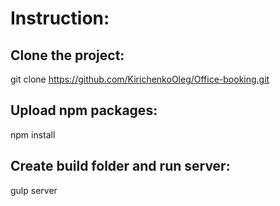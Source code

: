 # Instruction:

## Clone the project:

git clone https://github.com/KirichenkoOleg/Office-booking.git

## Upload npm packages:

npm install

## Create build folder and run server:

gulp server
